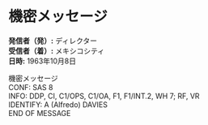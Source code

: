 # 機密メッセージ

**発信者（発）:** ディレクター  
**受信者（着）:** メキシコシティ  
**日時:** 1963年10月8日  

機密メッセージ  
CONF: SAS 8  
INFO: DDP, CI, C1/OPS, C1/OA, F1, F1/INT.2, WH 7; RF, VR  
IDENTIFY: A (Alfredo) DAVIES  
END OF MESSAGE